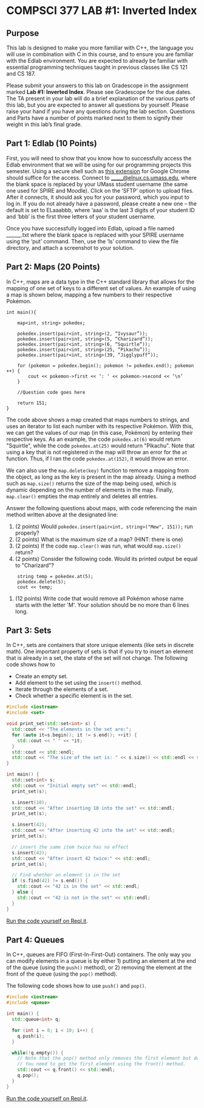 # COMPSCI 377 LAB #1: Inverted Index

## Purpose

This lab is designed to make you more familiar with C++, the language you will use in combination with C in this course, and to ensure you are familiar with the Edlab environment. You are expected to already be familiar with essential programming techniques taught in previous classes like CS 121 and CS 187.

Please submit your answers to this lab on Gradescope in the assignment marked **Lab #1: Inverted Index**. Please see Gradescope for the due dates. The TA present in your lab will do a brief explanation of the various parts of this lab, but you are expected to answer all questions by yourself. Please raise your hand if you have any questions during the lab section. Questions and Parts have a number of points marked next to them to signify their weight in this lab’s final grade.

## Part 1: Edlab (10 Points)

First, you will need to show that you know how to successfully access the Edlab environment that we will be using for our programming projects this semester. Using a secure shell such as [this extension](https://chrome.google.com/webstore/detail/secure-shell/iodihamcpbpeioajjeobimgagajmlibd) for Google Chrome should suffice for the access. Connect to _____@elnux.cs.umass.edu, where the blank space is replaced by your UMass student username (the same one used for SPIRE and Moodle). Click on the ‘SFTP’ option to upload files. After it connects, it should ask you for your password, which you input to log in. If you do not already have a password, please create a new one – the default is set to ELaaabbb, where ‘aaa’ is the last 3 digits of your student ID and ‘bbb’ is the first three letters of your student username.

Once you have successfully logged into Edlab, upload a file named ______.txt where the blank space is replaced with your SPIRE username using the ‘put’ command. Then, use the ‘ls’ command to view the file directory, and attach a screenshot to your solution.

## Part 2: Maps (20 Points)

In C++, maps are a data type in the C++ standard library that allows for the mapping of one set of keys to a different set of values. An example of using a map is shown below, mapping a few numbers to their respective Pokémon.

```
int main(){

	map<int, string> pokedex;

	pokedex.insert(pair<int, string>(2, “Ivysaur”));
	pokedex.insert(pair<int, string>(5, “Charizard”));
	pokedex.insert(pair<int, string>(6, “Squirtle”));
	pokedex.insert(pair<int, string>(25, “Pikachu”));
	pokedex.insert(pair<int, string>(39, “Jigglypuff”));

	for (pokemon = pokedex.begin(); pokemon != pokedex.end(); pokemon ++) {
		cout << pokemon->first << ‘: ‘ << pokemon->second << ‘\n’
	}

	//Question code goes here

	return 151;
}

```

The code above shows a map created that maps numbers to strings, and uses an iterator to list each number with its respective Pokémon. With this, we can get the values of our map (in this case, Pokémon) by entering their respective keys. As an example, the code `pokedex.at(6)` would return "Squirtle", while the code `pokedex.at(25)` would return "Pikachu". Note that using a key that is not registered in the map will throw an error for the `at` function. Thus, if I ran the code `pokedex.at(152)`, it would throw an error.

We can also use the `map.delete(key)` function to remove a mapping from the object, as long as the key is present in the map already. Using a method such as `map.size()` returns the size of the map being used, which is dynamic depending on the number of elements in the map. Finally, `map.clear()` empties the map entirely and deletes all entries.

Answer the following questions about maps, with code referencing the main method written above at the designated line:

1. (2 points) Would `pokedex.insert(pair<int, string>("Mew", 151));` run properly?
1. (2 points) What is the maximum size of a map? (HINT: there is one)
1. (2 points) If the code `map.clear()` was run, what would `map.size()` return?
1. (2 points) Consider the following code. Would its printed output be equal to "Charizard"? 
```
	string temp = pokedex.at(5);
	pokedex.delete(5);
	cout << temp;
```
1. (12 points) Write code that would remove all Pokémon whose name starts with the letter 'M'. Your solution should be no more than 6 lines long.

## Part 3: Sets

In C++, sets are containers that store unique elements (like sets in discrete math). One important
property of sets is that if you try to insert an element that is already in a set, the state of the
set will not change. The following code shows how to

* Create an empty set.
* Add element to the set using the `insert()` method.
* Iterate through the elements of a set.
* Check whether a specific element is in the set.

```c++
#include <iostream>
#include <set>

void print_set(std::set<int> s) {
  std::cout << "The elements in the set are:";
  for (auto it=s.begin(); it != s.end(); ++it) {
    std::cout << " " << *it;
  }
  std::cout << std::endl;
  std::cout << "The size of the set is: " << s.size() << std::endl << std::endl;
}

int main() {
  std::set<int> s;
  std::cout << "Initial empty set" << std::endl;
  print_set(s);

  s.insert(10);
  std::cout << "After inserting 10 into the set" << std::endl;
  print_set(s);

  s.insert(42);
  std::cout << "After inserting 42 into the set" << std::endl;
  print_set(s);

  // insert the same item twice has no effect
  s.insert(42);
  std::cout << "After insert 42 twice:" << std::endl;
  print_set(s);

  // Find whether an element is in the set
  if (s.find(42) != s.end()) {
    std::cout << "42 is in the set" << std::endl;
  } else {
    std::cout << "42 is not in the set" << std::endl;
  }
}
```

[Run the code yourself on Repl.it](https://repl.it/@wkk/cs377-lab1-set).

## Part 4: Queues

In C++, queues are FIFO (First-In-First-Out) containers. The only way you can modify elements in a
queue is by either 1) putting an element at the end of the queue (using the `push()` method), or 2)
removing the element at the front of the queue (using the `pop()` method).

The following code shows how to use `push()` and `pop()`.

```c++
#include <iostream>
#include <queue>

int main() {
  std::queue<int> q;

  for (int i = 0; i < 10; i++) {
    q.push(i);
  }

  while(!q.empty()) {
    // Note that the pop() method only removes the first element but doesn not return it.
    // You need to get the first element using the front() method.
    std::cout << q.front() << std::endl;
    q.pop();
  }
}
```

[Run the code yourself on Repl.it](https://repl.it/@wkk/cs377-lab1-queue).
